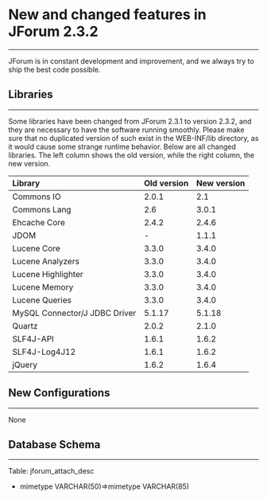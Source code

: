 # New and changed features in JForum 2.3.2 #

---

JForum is in constant development and improvement, and we always try to ship the best code possible.


## Libraries ##

---

Some libraries have been changed from JForum 2.3.1 to version 2.3.2, and they are necessary to have the software running smoothly. Please make sure that no duplicated version of such exist in the WEB-INF/lib directory, as it would cause some strange runtime behavior.
Below are all changed libraries. The left column shows the old version, while the right column, the new version.

|Library|Old version|New version|
|:------|:----------|:----------|
|Commons IO|2.0.1      |2.1        |
|Commons Lang|2.6        |3.0.1      |
|Ehcache Core|2.4.2      |2.4.6      |
|JDOM   |-          |1.1.1      |
|Lucene Core|3.3.0      |3.4.0      |
|Lucene Analyzers|3.3.0      |3.4.0      |
|Lucene Highlighter|3.3.0      |3.4.0      |
|Lucene Memory|3.3.0      |3.4.0      |
|Lucene Queries|3.3.0      |3.4.0      |
|MySQL Connector/J JDBC Driver|5.1.17     |5.1.18     |
|Quartz |2.0.2      |2.1.0      |
|SLF4J-API|1.6.1      |1.6.2      |
|SLF4J-Log4J12|1.6.1      |1.6.2      |
|jQuery |1.6.2      |1.6.4      |


## New Configurations ##

---

None

## Database Schema ##

---

Table: jforum\_attach\_desc
  * mimetype VARCHAR(50)=>mimetype VARCHAR(85)